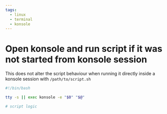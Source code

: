 ```yaml
---
tags:
  - linux
  - terminal
  - konsole
---
```


# Open konsole and run script if it was not started from konsole session

This does not alter the script behaviour when running it directly inside a konsole session with `/path/to/script.sh`

```bash
#!/bin/bash

tty -s || exec konsole -e "$0" "$@"

# script logic
```

